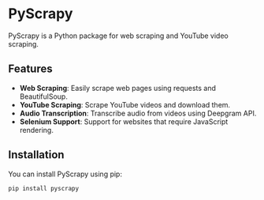 # PyScrapy

PyScrapy is a Python package for web scraping and YouTube video scraping.

## Features

- **Web Scraping**: Easily scrape web pages using requests and BeautifulSoup.
- **YouTube Scraping**: Scrape YouTube videos and download them.
- **Audio Transcription**: Transcribe audio from videos using Deepgram API.
- **Selenium Support**: Support for websites that require JavaScript rendering.

## Installation

You can install PyScrapy using pip:

```bash
pip install pyscrapy
